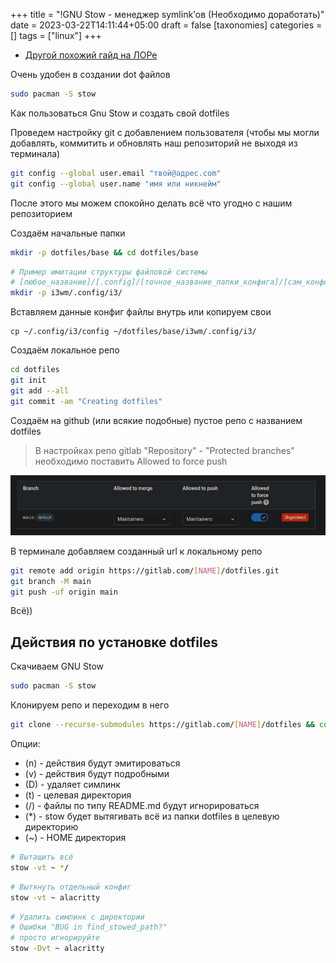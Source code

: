 +++
title = "!GNU Stow - менеджер symlink’ов (Необходимо доработать)"
date = 2023-03-22T14:11:44+05:00
draft = false
[taxonomies]
categories = []
tags = ["linux"]
+++

- [Другой похожий гайд на ЛОРе](https://www.linux.org.ru/articles/admin/17146638)

Очень удобен в создании dot файлов

```sh
sudo pacman -S stow
```

Как пользоваться Gnu Stow и создать свой dotfiles

Проведем настройку git с добавлением пользователя (чтобы мы могли добавлять, коммитить и обновлять наш репозиторий не выходя из терминала)

```sh
git config --global user.email "твой@адрес.com"
git config --global user.name "имя или никнейм"
```

После этого мы можем спокойно делать всё что угодно с нашим репозиторием

Создаём начальные папки

```sh
mkdir -p dotfiles/base && cd dotfiles/base
```

```sh
# Пример имитации структуры файловой системы
# [любое_название]/[.config]/[точное_название_папки_конфига]/[сам_конфиг]
mkdir -p i3wm/.config/i3/
```

Вставляем данные конфиг файлы внутрь или копируем свои

```
cp ~/.config/i3/config ~/dotfiles/base/i3wm/.config/i3/
```

Создаём локальное репо

```sh
cd dotfiles
git init
git add --all
git commit -am "Creating dotfiles"
```

Создаём на github (или всякие подобные) пустое репо с названием dotfiles

> В настройках репо gitlab "Repository" - "Protected branches" необходимо поставить Allowed to force push

![image](/images/GnuStow-guide/gitlab.png)

В терминале добавляем созданный url к локальному репо

```sh
git remote add origin https://gitlab.com/[NAME]/dotfiles.git
git branch -M main
git push -uf origin main
```

Всё))

## Действия по установке dotfiles

Скачиваем GNU Stow

```sh
sudo pacman -S stow
```

Клонируем репо и переходим в него

```sh
git clone --recurse-submodules https://gitlab.com/[NAME]/dotfiles && cd dotfiles/base
```

Опции:

- (n) - действия будут эмитироваться
- (v) - действия будут подробными
- (D) - удаляет симлинк
- (t) - целевая директория
- (/) - файлы по типу README.md будут игнорироваться
- (\*) - stow будет вытягивать всё из папки dotfiles в целевую директорию
- (~) - HOME директория

```sh
# Вытащить всё
stow -vt ~ */
```

```sh
# Вытянуть отдельный конфиг
stow -vt ~ alacritty
```

```sh
# Удалить симлинк с директории
# Ошибки "BUG in find_stowed_path?"
# просто игнорируйте
stow -Dvt ~ alacritty
```

